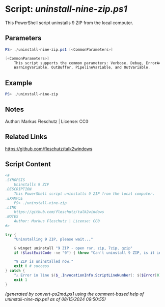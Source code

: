 Script: *uninstall-nine-zip.ps1*
========================

This PowerShell script uninstalls 9 ZIP from the local computer.

Parameters
----------
```powershell
PS> ./uninstall-nine-zip.ps1 [<CommonParameters>]

[<CommonParameters>]
    This script supports the common parameters: Verbose, Debug, ErrorAction, ErrorVariable, WarningAction, 
    WarningVariable, OutBuffer, PipelineVariable, and OutVariable.
```

Example
-------
```powershell
PS> ./uninstall-nine-zip

```

Notes
-----
Author: Markus Fleschutz | License: CC0

Related Links
-------------
https://github.com/fleschutz/talk2windows

Script Content
--------------
```powershell
<#
.SYNOPSIS
	Uninstalls 9 ZIP
.DESCRIPTION
	This PowerShell script uninstalls 9 ZIP from the local computer.
.EXAMPLE
	PS> ./uninstall-nine-zip
.LINK
	https://github.com/fleschutz/talk2windows
.NOTES
	Author: Markus Fleschutz | License: CC0
#>

try {
	"Uninstalling 9 ZIP, please wait..."

	& winget uninstall "9 ZIP - open rar, zip, 7zip, gzip"
	if ($lastExitCode -ne "0") { throw "Can't uninstall 9 ZIP, is it installed?" }

	"9 ZIP is uninstalled now."
	exit 0 # success
} catch {
	"⚠️ Error in line $($_.InvocationInfo.ScriptLineNumber): $($Error[0])"
	exit 1
}
```

*(generated by convert-ps2md.ps1 using the comment-based help of uninstall-nine-zip.ps1 as of 08/15/2024 09:50:55)*
